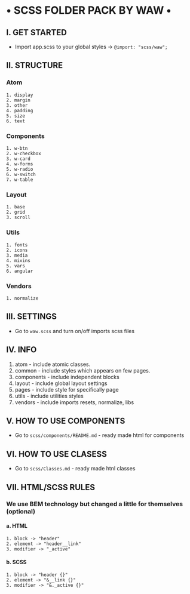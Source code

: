 # • SCSS FOLDER PACK BY WAW •

## I. GET STARTED

-   Import app.scss to your global styles -> `@import: "scss/waw";`

## II. STRUCTURE

### Atom

    1. display
    2. margin
    3. other
    4. padding
    5. size
    6. text

### Components

    1. w-btn
    2. w-checkbox
    3. w-card
    4. w-forms
    5. w-radio
    6. w-switch
    7. w-table

### Layout

    1. base
    2. grid
    3. scroll

### Utils

    1. fonts
    2. icons
    3. media
    4. mixins
    5. vars
    6. angular

### Vendors

    1. normalize

## III. SETTINGS

-   Go to `waw.scss` and turn on/off imports scss files

## IV. INFO

1. atom - include atomic classes.
2. common - include styles which appears on few pages.
3. components - include independent blocks
4. layout - include global layout settings
5. pages - include style for specifically page
6. utils - include utilities styles
7. vendors - include imports resets, normalize, libs

## V. HOW TO USE COMPONENTS

-   Go to `scss/components/README.md` - ready made html for components

## VI. HOW TO USE CLASESS

-   Go to `scss/Classes.md` - ready made htnl classes

## VII. HTML/SCSS RULES

### We use BEM technology but changed a little for themselves (optional)

#### a. HTML

    1. block -> "header"
    2. element -> "header__link"
    3. modifier -> "_active"

#### b. SCSS

    1. block -> "header {}"
    2. element -> "&__link {}"
    3. modifier -> "&._active {}"
